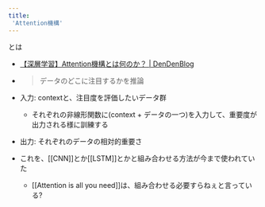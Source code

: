 ```yaml
---
title:
 'Attention機構'
---
```


とは
- [【深層学習】Attention機構とは何のか？ | DenDenBlog](https://dendenblog.xyz/what-is-attention/)
- > データのどこに注目するかを推論
- 入力: contextと、注目度を評価したいデータ群
    - それぞれの非線形関数に(context + データの一つ)を入力して、重要度が出力される様に訓練する
- 出力: それぞれのデータの相対的重要さ

- これを、[[CNN]]とか[[LSTM]]とかと組み合わせる方法が今まで使われていた
    - [[Attention is all you need]]は、組み合わせる必要すらねぇと言っている?

